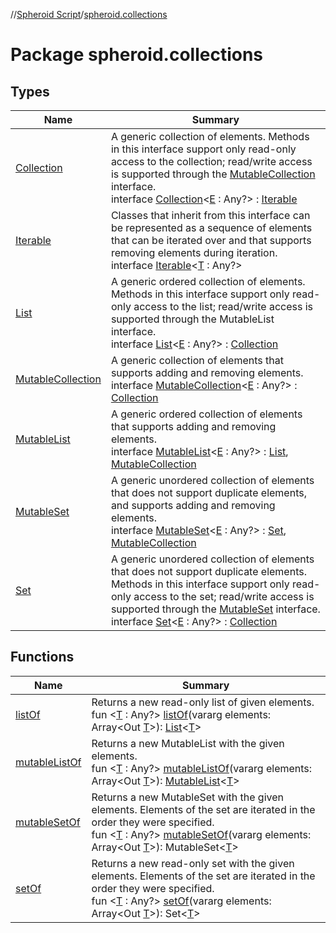 //[Spheroid Script](../index.md)/[spheroid.collections](index.md)



# Package spheroid.collections  


## Types  
  
|  Name|  Summary| 
|---|---|
| [Collection](-collection/index.md)| A generic collection of elements. Methods in this interface support only read-only access to the collection; read/write access is supported through the [MutableCollection](-mutable-collection/index.md) interface.  <br>interface [Collection](-collection/index.md)<[E](-collection/index.md) : Any?>  : [Iterable](-iterable/index.md)  <br>
| [Iterable](-iterable/index.md)| Classes that inherit from this interface can be represented as a sequence of elements that can be iterated over and that supports removing elements during iteration.  <br>interface [Iterable](-iterable/index.md)<[T](-iterable/index.md) : Any?>   <br>
| [List](-list/index.md)| A generic ordered collection of elements. Methods in this interface support only read-only access to the list; read/write access is supported through the MutableList interface.  <br>interface [List](-list/index.md)<[E](-list/index.md) : Any?>  : [Collection](-collection/index.md)  <br>
| [MutableCollection](-mutable-collection/index.md)| A generic collection of elements that supports adding and removing elements.  <br>interface [MutableCollection](-mutable-collection/index.md)<[E](-mutable-collection/index.md) : Any?>  : [Collection](-collection/index.md)  <br>
| [MutableList](-mutable-list/index.md)| A generic ordered collection of elements that supports adding and removing elements.  <br>interface [MutableList](-mutable-list/index.md)<[E](-mutable-list/index.md) : Any?>  : [List](-list/index.md), [MutableCollection](-mutable-collection/index.md)  <br>
| [MutableSet](-mutable-set/index.md)| A generic unordered collection of elements that does not support duplicate elements, and supports adding and removing elements.  <br>interface [MutableSet](-mutable-set/index.md)<[E](-mutable-set/index.md) : Any?>  : [Set](-set/index.md), [MutableCollection](-mutable-collection/index.md)  <br>
| [Set](-set/index.md)| A generic unordered collection of elements that does not support duplicate elements. Methods in this interface support only read-only access to the set; read/write access is supported through the [MutableSet](-mutable-set/index.md) interface.  <br>interface [Set](-set/index.md)<[E](-set/index.md) : Any?>  : [Collection](-collection/index.md)  <br>


## Functions  
  
|  Name|  Summary| 
|---|---|
| [listOf](list-of.md)| Returns a new read-only list of given elements.  <br>fun <[T](list-of.md) : Any?> [listOf](list-of.md)(vararg elements: Array<Out [T](list-of.md)>): [List](-list/index.md)<[T](list-of.md)>  <br>
| [mutableListOf](mutable-list-of.md)| Returns a new MutableList with the given elements.  <br>fun <[T](mutable-list-of.md) : Any?> [mutableListOf](mutable-list-of.md)(vararg elements: Array<Out [T](mutable-list-of.md)>): [MutableList](-mutable-list/index.md)<[T](mutable-list-of.md)>  <br>
| [mutableSetOf](mutable-set-of.md)| Returns a new MutableSet with the given elements. Elements of the set are iterated in the order they were specified.  <br>fun <[T](mutable-set-of.md) : Any?> [mutableSetOf](mutable-set-of.md)(vararg elements: Array<Out [T](mutable-set-of.md)>): MutableSet<[T](mutable-set-of.md)>  <br>
| [setOf](set-of.md)| Returns a new read-only set with the given elements. Elements of the set are iterated in the order they were specified.  <br>fun <[T](set-of.md) : Any?> [setOf](set-of.md)(vararg elements: Array<Out [T](set-of.md)>): Set<[T](set-of.md)>  <br>

